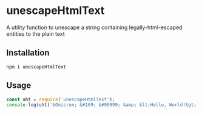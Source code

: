 unescapeHtmlText
==========

A utility function to unescape a string containing legally-html-escaped entities to the plain text

## Installation

```
npm i unescapeHtmlText
```

## Usage
```javascript
const uht = require('unescapeHtmlText');
console.log(uht('&Omicron; &#169; &#99999; &amp; &lt;Hello, World!&gt;'));
